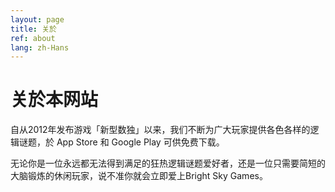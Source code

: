 ```yaml
---
layout: page
title: 关於
ref: about
lang: zh-Hans
---
```


# 关於本网站

自从2012年发布游戏「新型数独」以来，我们不断为广大玩家提供各色各样的逻辑谜题，於 App Store 和 Google Play 可供免费下载。

无论你是一位永远都无法得到满足的狂热逻辑谜题爱好者，还是一位只需要简短的大脑锻炼的休闲玩家，说不准你就会立即爱上Bright Sky Games。